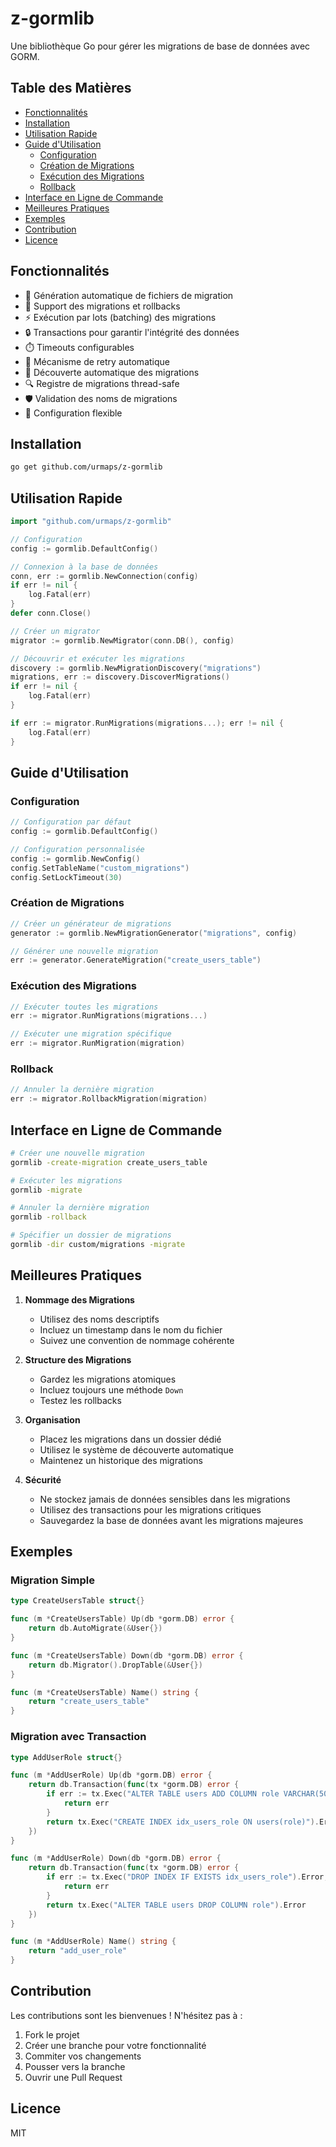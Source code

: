 # z-gormlib

Une bibliothèque Go pour gérer les migrations de base de données avec GORM.

## Table des Matières

- [Fonctionnalités](#fonctionnalités)
- [Installation](#installation)
- [Utilisation Rapide](#utilisation-rapide)
- [Guide d'Utilisation](#guide-dutilisation)
  - [Configuration](#configuration)
  - [Création de Migrations](#création-de-migrations)
  - [Exécution des Migrations](#exécution-des-migrations)
  - [Rollback](#rollback)
- [Interface en Ligne de Commande](#interface-en-ligne-de-commande)
- [Meilleures Pratiques](#meilleures-pratiques)
- [Exemples](#exemples)
- [Contribution](#contribution)
- [Licence](#licence)

## Fonctionnalités

- 🚀 Génération automatique de fichiers de migration
- 🔄 Support des migrations et rollbacks
- ⚡ Exécution par lots (batching) des migrations
- 🔒 Transactions pour garantir l'intégrité des données
- ⏱️ Timeouts configurables
- 🔁 Mécanisme de retry automatique
- 📝 Découverte automatique des migrations
- 🔍 Registre de migrations thread-safe
- 🛡️ Validation des noms de migrations
- 🎯 Configuration flexible

## Installation

```bash
go get github.com/urmaps/z-gormlib
```

## Utilisation Rapide

```go
import "github.com/urmaps/z-gormlib"

// Configuration
config := gormlib.DefaultConfig()

// Connexion à la base de données
conn, err := gormlib.NewConnection(config)
if err != nil {
    log.Fatal(err)
}
defer conn.Close()

// Créer un migrator
migrator := gormlib.NewMigrator(conn.DB(), config)

// Découvrir et exécuter les migrations
discovery := gormlib.NewMigrationDiscovery("migrations")
migrations, err := discovery.DiscoverMigrations()
if err != nil {
    log.Fatal(err)
}

if err := migrator.RunMigrations(migrations...); err != nil {
    log.Fatal(err)
}
```

## Guide d'Utilisation

### Configuration

```go
// Configuration par défaut
config := gormlib.DefaultConfig()

// Configuration personnalisée
config := gormlib.NewConfig()
config.SetTableName("custom_migrations")
config.SetLockTimeout(30)
```

### Création de Migrations

```go
// Créer un générateur de migrations
generator := gormlib.NewMigrationGenerator("migrations", config)

// Générer une nouvelle migration
err := generator.GenerateMigration("create_users_table")
```

### Exécution des Migrations

```go
// Exécuter toutes les migrations
err := migrator.RunMigrations(migrations...)

// Exécuter une migration spécifique
err := migrator.RunMigration(migration)
```

### Rollback

```go
// Annuler la dernière migration
err := migrator.RollbackMigration(migration)
```

## Interface en Ligne de Commande

```bash
# Créer une nouvelle migration
gormlib -create-migration create_users_table

# Exécuter les migrations
gormlib -migrate

# Annuler la dernière migration
gormlib -rollback

# Spécifier un dossier de migrations
gormlib -dir custom/migrations -migrate
```

## Meilleures Pratiques

1. **Nommage des Migrations**
   - Utilisez des noms descriptifs
   - Incluez un timestamp dans le nom du fichier
   - Suivez une convention de nommage cohérente

2. **Structure des Migrations**
   - Gardez les migrations atomiques
   - Incluez toujours une méthode `Down`
   - Testez les rollbacks

3. **Organisation**
   - Placez les migrations dans un dossier dédié
   - Utilisez le système de découverte automatique
   - Maintenez un historique des migrations

4. **Sécurité**
   - Ne stockez jamais de données sensibles dans les migrations
   - Utilisez des transactions pour les migrations critiques
   - Sauvegardez la base de données avant les migrations majeures

## Exemples

### Migration Simple

```go
type CreateUsersTable struct{}

func (m *CreateUsersTable) Up(db *gorm.DB) error {
    return db.AutoMigrate(&User{})
}

func (m *CreateUsersTable) Down(db *gorm.DB) error {
    return db.Migrator().DropTable(&User{})
}

func (m *CreateUsersTable) Name() string {
    return "create_users_table"
}
```

### Migration avec Transaction

```go
type AddUserRole struct{}

func (m *AddUserRole) Up(db *gorm.DB) error {
    return db.Transaction(func(tx *gorm.DB) error {
        if err := tx.Exec("ALTER TABLE users ADD COLUMN role VARCHAR(50)").Error; err != nil {
            return err
        }
        return tx.Exec("CREATE INDEX idx_users_role ON users(role)").Error
    })
}

func (m *AddUserRole) Down(db *gorm.DB) error {
    return db.Transaction(func(tx *gorm.DB) error {
        if err := tx.Exec("DROP INDEX IF EXISTS idx_users_role").Error; err != nil {
            return err
        }
        return tx.Exec("ALTER TABLE users DROP COLUMN role").Error
    })
}

func (m *AddUserRole) Name() string {
    return "add_user_role"
}
```

## Contribution

Les contributions sont les bienvenues ! N'hésitez pas à :
1. Fork le projet
2. Créer une branche pour votre fonctionnalité
3. Commiter vos changements
4. Pousser vers la branche
5. Ouvrir une Pull Request

## Licence

MIT